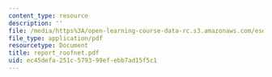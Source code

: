 ```yaml
---
content_type: resource
description: ''
file: /media/https%3A/open-learning-course-data-rc.s3.amazonaws.com/esd-342-advanced-system-architecture-spring-2006/ec45defa251c579399efebb7ad15f5c1_report_roofnet.pdf
file_type: application/pdf
resourcetype: Document
title: report_roofnet.pdf
uid: ec45defa-251c-5793-99ef-ebb7ad15f5c1
---
```

